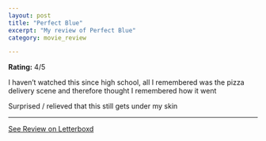 ```yaml
---
layout: post
title: "Perfect Blue"
excerpt: "My review of Perfect Blue"
category: movie_review

---
```


**Rating:** 4/5

I haven’t watched this since high school, all I remembered was the pizza delivery scene and therefore thought I remembered how it went

Surprised / relieved that this still gets under my skin

<hr>

[See Review on Letterboxd](https://boxd.it/3tV0Pd)
